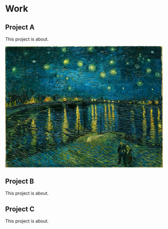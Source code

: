 # Work

## Project A

This project is about.

![alt text](vangogh.png "Logo Title Text 1")

## Project B

This project is about.

## Project C

This project is about.
